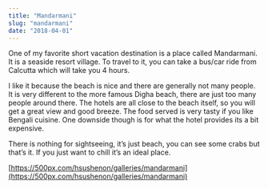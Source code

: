 ```yaml
---
title: "Mandarmani"
slug: "mandarmani"
date: "2018-04-01"
---
```


One of my favorite short vacation destination is a place called Mandarmani. It is a seaside resort village. To travel to it, you can take a bus/car ride from Calcutta which will take you 4 hours.

I like it because the beach is nice and there are generally not many people. It is very different to the more famous Digha beach, there are just too many people around there. The hotels are all close to the beach itself, so you will get a great view and good breeze. The food served is very tasty if you like Bengali cuisine. One downside though is for what the hotel provides its a bit expensive.

There is nothing for sightseeing, it’s just beach, you can see some crabs but that’s it. If you just want to chill it’s an ideal place.

[https://500px.com/hsushenon/galleries/mandarmani](https://500px.com/hsushenon/galleries/mandarmani)
